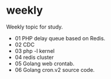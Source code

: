 # weekly
Weekly topic for study.

- 01 PHP delay queue based on Redis.
- 02 CDC
- 03 php -l kernel
- 04 redis cluster
- 05 Golang web crontab.
- 06 Golang cron.v2 source code.

